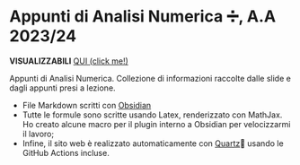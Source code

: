 # Appunti di Analisi Numerica ➗, A.A 2023/24

**VISUALIZZABILI** [QUI (click me!)](https://darakuu.github.io/analisi_numerica_pages/)

Appunti di Analisi Numerica. Collezione di informazioni raccolte dalle slide e dagli appunti presi a lezione.
- File Markdown scritti con [Obsidian](https://obsidian.md/)
- Tutte le formule sono scritte usando Latex, renderizzato con MathJax. Ho creato alcune macro per il plugin interno a Obsidian per velocizzarmi il lavoro;
- Infine, il sito web è realizzato automaticamente con [Quartz](https://github.com/jackyzha0/quartz)🌱 usando le GitHub Actions incluse.
